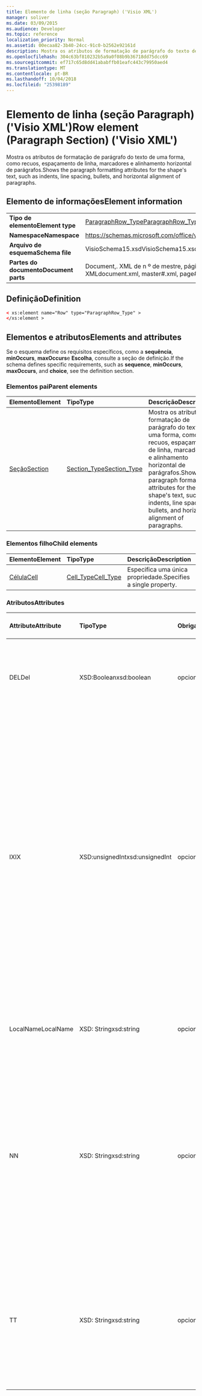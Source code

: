 ```yaml
---
title: Elemento de linha (seção Paragraph) ('Visio XML')
manager: soliver
ms.date: 03/09/2015
ms.audience: Developer
ms.topic: reference
localization_priority: Normal
ms.assetid: 00ecaa82-3b40-24cc-91c0-b2562e92161d
description: Mostra os atributos de formatação de parágrafo do texto de uma forma, como recuos, espaçamento de linha, marcadores e alinhamento horizontal de parágrafos.
ms.openlocfilehash: 304c63bf810232b5a9a0f08b9b36718dd75dcc69
ms.sourcegitcommit: ef717c65d8dd41ababffb01eafc443c79950aed4
ms.translationtype: MT
ms.contentlocale: pt-BR
ms.lasthandoff: 10/04/2018
ms.locfileid: "25398189"
---
```

# <a name="row-element-paragraph-section-visio-xml"></a><span data-ttu-id="72e57-103">Elemento de linha (seção Paragraph) ('Visio XML')</span><span class="sxs-lookup"><span data-stu-id="72e57-103">Row element (Paragraph Section) ('Visio XML')</span></span>

<span data-ttu-id="72e57-104">Mostra os atributos de formatação de parágrafo do texto de uma forma, como recuos, espaçamento de linha, marcadores e alinhamento horizontal de parágrafos.</span><span class="sxs-lookup"><span data-stu-id="72e57-104">Shows the paragraph formatting attributes for the shape's text, such as indents, line spacing, bullets, and horizontal alignment of paragraphs.</span></span>
  
## <a name="element-information"></a><span data-ttu-id="72e57-105">Elemento de informações</span><span class="sxs-lookup"><span data-stu-id="72e57-105">Element information</span></span>

|||
|:-----|:-----|
|<span data-ttu-id="72e57-106">**Tipo de elemento**</span><span class="sxs-lookup"><span data-stu-id="72e57-106">**Element type**</span></span> <br/> |[<span data-ttu-id="72e57-107">ParagraphRow_Type</span><span class="sxs-lookup"><span data-stu-id="72e57-107">ParagraphRow_Type</span></span>](paragraphrow_type-complextypevisio-xml.md) <br/> |
|<span data-ttu-id="72e57-108">**Namespace**</span><span class="sxs-lookup"><span data-stu-id="72e57-108">**Namespace**</span></span> <br/> |https://schemas.microsoft.com/office/visio/2012/main  <br/> |
|<span data-ttu-id="72e57-109">**Arquivo de esquema**</span><span class="sxs-lookup"><span data-stu-id="72e57-109">**Schema file**</span></span> <br/> |<span data-ttu-id="72e57-110">VisioSchema15.xsd</span><span class="sxs-lookup"><span data-stu-id="72e57-110">VisioSchema15.xsd</span></span>  <br/> |
|<span data-ttu-id="72e57-111">**Partes do documento**</span><span class="sxs-lookup"><span data-stu-id="72e57-111">**Document parts**</span></span> <br/> |<span data-ttu-id="72e57-112">Document,. XML de n º de mestre, página # XML</span><span class="sxs-lookup"><span data-stu-id="72e57-112">document.xml, master#.xml, page#.xml</span></span>  <br/> |
   
## <a name="definition"></a><span data-ttu-id="72e57-113">Definição</span><span class="sxs-lookup"><span data-stu-id="72e57-113">Definition</span></span>

```XML
< xs:element name="Row" type="ParagraphRow_Type" >
</xs:element >
```

## <a name="elements-and-attributes"></a><span data-ttu-id="72e57-114">Elementos e atributos</span><span class="sxs-lookup"><span data-stu-id="72e57-114">Elements and attributes</span></span>

<span data-ttu-id="72e57-115">Se o esquema define os requisitos específicos, como a **sequência**, **minOccurs**, **maxOccurs**e **Escolha**, consulte a seção de definição.</span><span class="sxs-lookup"><span data-stu-id="72e57-115">If the schema defines specific requirements, such as **sequence**, **minOccurs**, **maxOccurs**, and **choice**, see the definition section.</span></span> 
  
### <a name="parent-elements"></a><span data-ttu-id="72e57-116">Elementos pai</span><span class="sxs-lookup"><span data-stu-id="72e57-116">Parent elements</span></span>

|<span data-ttu-id="72e57-117">**Elemento**</span><span class="sxs-lookup"><span data-stu-id="72e57-117">**Element**</span></span>|<span data-ttu-id="72e57-118">**Tipo**</span><span class="sxs-lookup"><span data-stu-id="72e57-118">**Type**</span></span>|<span data-ttu-id="72e57-119">**Descrição**</span><span class="sxs-lookup"><span data-stu-id="72e57-119">**Description**</span></span>|
|:-----|:-----|:-----|
|[<span data-ttu-id="72e57-120">Seção</span><span class="sxs-lookup"><span data-stu-id="72e57-120">Section</span></span>](section-element-sheet_type-complextypevisio-xml.md) <br/> |[<span data-ttu-id="72e57-121">Section_Type</span><span class="sxs-lookup"><span data-stu-id="72e57-121">Section_Type</span></span>](section_type-complextypevisio-xml.md) <br/> |<span data-ttu-id="72e57-122">Mostra os atributos de formatação de parágrafo do texto de uma forma, como recuos, espaçamento de linha, marcadores e alinhamento horizontal de parágrafos.</span><span class="sxs-lookup"><span data-stu-id="72e57-122">Shows the paragraph formatting attributes for the shape's text, such as indents, line spacing, bullets, and horizontal alignment of paragraphs.</span></span>  <br/> |
   
### <a name="child-elements"></a><span data-ttu-id="72e57-123">Elementos filho</span><span class="sxs-lookup"><span data-stu-id="72e57-123">Child elements</span></span>

|<span data-ttu-id="72e57-124">**Elemento**</span><span class="sxs-lookup"><span data-stu-id="72e57-124">**Element**</span></span>|<span data-ttu-id="72e57-125">**Tipo**</span><span class="sxs-lookup"><span data-stu-id="72e57-125">**Type**</span></span>|<span data-ttu-id="72e57-126">**Descrição**</span><span class="sxs-lookup"><span data-stu-id="72e57-126">**Description**</span></span>|
|:-----|:-----|:-----|
|[<span data-ttu-id="72e57-127">Célula</span><span class="sxs-lookup"><span data-stu-id="72e57-127">Cell</span></span>](cell-element-paragraph-sectionvisio-xml.md) <br/> |[<span data-ttu-id="72e57-128">Cell_Type</span><span class="sxs-lookup"><span data-stu-id="72e57-128">Cell_Type</span></span>](cell_type-complextypevisio-xml.md) <br/> |<span data-ttu-id="72e57-129">Especifica uma única propriedade.</span><span class="sxs-lookup"><span data-stu-id="72e57-129">Specifies a single property.</span></span>  <br/> |
   
### <a name="attributes"></a><span data-ttu-id="72e57-130">Atributos</span><span class="sxs-lookup"><span data-stu-id="72e57-130">Attributes</span></span>

|<span data-ttu-id="72e57-131">**Attribute**</span><span class="sxs-lookup"><span data-stu-id="72e57-131">**Attribute**</span></span>|<span data-ttu-id="72e57-132">**Tipo**</span><span class="sxs-lookup"><span data-stu-id="72e57-132">**Type**</span></span>|<span data-ttu-id="72e57-133">**Obrigatório**</span><span class="sxs-lookup"><span data-stu-id="72e57-133">**Required**</span></span>|<span data-ttu-id="72e57-134">**Descrição**</span><span class="sxs-lookup"><span data-stu-id="72e57-134">**Description**</span></span>|<span data-ttu-id="72e57-135">**Valores possíveis**</span><span class="sxs-lookup"><span data-stu-id="72e57-135">**Possible values**</span></span>|
|:-----|:-----|:-----|:-----|:-----|
|<span data-ttu-id="72e57-136">DEL</span><span class="sxs-lookup"><span data-stu-id="72e57-136">Del</span></span>  <br/> |<span data-ttu-id="72e57-137">XSD:Boolean</span><span class="sxs-lookup"><span data-stu-id="72e57-137">xsd:boolean</span></span>  <br/> |<span data-ttu-id="72e57-138">opcional</span><span class="sxs-lookup"><span data-stu-id="72e57-138">optional</span></span>  <br/> |<span data-ttu-id="72e57-139">Especifica se uma linha que seria contrário herdada de uma forma mestra foi excluída.</span><span class="sxs-lookup"><span data-stu-id="72e57-139">Specifies whether a row that would otherwise be inherited from a master shape has been deleted.</span></span>  <br/> |<span data-ttu-id="72e57-140">Valores do tipo xsd:boolean.</span><span class="sxs-lookup"><span data-stu-id="72e57-140">Values of the xsd:boolean type.</span></span>  <br/> |
|<span data-ttu-id="72e57-141">IX</span><span class="sxs-lookup"><span data-stu-id="72e57-141">IX</span></span>  <br/> |<span data-ttu-id="72e57-142">XSD:unsignedInt</span><span class="sxs-lookup"><span data-stu-id="72e57-142">xsd:unsignedInt</span></span>  <br/> |<span data-ttu-id="72e57-143">opcional</span><span class="sxs-lookup"><span data-stu-id="72e57-143">optional</span></span>  <br/> |<span data-ttu-id="72e57-144">Especifica o identificador baseada em um para a linha.</span><span class="sxs-lookup"><span data-stu-id="72e57-144">Specifies the one-based identifier for the row.</span></span> <span data-ttu-id="72e57-145">Ele deve ser unqiue e maior do que outros identificadores na mesma seção. O atributo IX é usado somente para as seções de caractere, Conexão, campo, FillGradient, geometria, camada, LineGradient, parágrafo, revisor, zero e guias.</span><span class="sxs-lookup"><span data-stu-id="72e57-145">It should be unqiue and greater than other identifiers in the same section.The IX attribute is only used for the Character, Connection, Field, FillGradient, Geometry, Layer, LineGradient, Paragraph, Reviewer, Scratch, and Tabs sections.</span></span> <span data-ttu-id="72e57-146">Uma linha só pode ter um dos atributos IX ou N.</span><span class="sxs-lookup"><span data-stu-id="72e57-146">A row can only have one of the IX or N attributes.</span></span>  <br/> |<span data-ttu-id="72e57-147">Valores do tipo xsd:unsignedInt.</span><span class="sxs-lookup"><span data-stu-id="72e57-147">Values of the xsd:unsignedInt type.</span></span>  <br/> |
|<span data-ttu-id="72e57-148">LocalName</span><span class="sxs-lookup"><span data-stu-id="72e57-148">LocalName</span></span>  <br/> |<span data-ttu-id="72e57-149">XSD: String</span><span class="sxs-lookup"><span data-stu-id="72e57-149">xsd:string</span></span>  <br/> |<span data-ttu-id="72e57-150">opcional</span><span class="sxs-lookup"><span data-stu-id="72e57-150">optional</span></span>  <br/> |<span data-ttu-id="72e57-151">Especifica o nome exclusivo do dependentes de idioma da linha.</span><span class="sxs-lookup"><span data-stu-id="72e57-151">Specifies the unique language-dependent name of the row.</span></span>  <br/> |<span data-ttu-id="72e57-152">Valores do tipo xsd: String.</span><span class="sxs-lookup"><span data-stu-id="72e57-152">Values of the xsd:string type.</span></span>  <br/> |
|<span data-ttu-id="72e57-153">N</span><span class="sxs-lookup"><span data-stu-id="72e57-153">N</span></span>  <br/> |<span data-ttu-id="72e57-154">XSD: String</span><span class="sxs-lookup"><span data-stu-id="72e57-154">xsd:string</span></span>  <br/> |<span data-ttu-id="72e57-155">opcional</span><span class="sxs-lookup"><span data-stu-id="72e57-155">optional</span></span>  <br/> |<span data-ttu-id="72e57-156">Especifica o nome exclusivo do independente do idioma da linha. O atributo N é usado somente para as seções do usuário, propriedade, ações, controle, Conexão, hiperlink e ActionTag.</span><span class="sxs-lookup"><span data-stu-id="72e57-156">Specifies the unique language-independent name of the row.The N attribute is only used for the User, Property, Actions, Control, Connection, Hyperlink, and ActionTag sections.</span></span> <span data-ttu-id="72e57-157">Uma linha só pode ter um dos atributos IX ou N.</span><span class="sxs-lookup"><span data-stu-id="72e57-157">A row can only have one of the IX or N attributes.</span></span>  <br/> |<span data-ttu-id="72e57-158">Valores do tipo xsd: String.</span><span class="sxs-lookup"><span data-stu-id="72e57-158">Values of the xsd:string type.</span></span>  <br/> |
|<span data-ttu-id="72e57-159">T</span><span class="sxs-lookup"><span data-stu-id="72e57-159">T</span></span>  <br/> |<span data-ttu-id="72e57-160">XSD: String</span><span class="sxs-lookup"><span data-stu-id="72e57-160">xsd:string</span></span>  <br/> |<span data-ttu-id="72e57-161">opcional</span><span class="sxs-lookup"><span data-stu-id="72e57-161">optional</span></span>  <br/> |<span data-ttu-id="72e57-162">Especifica o tipo do caminho geométrico representado por linha e usada na visualização de geometria.</span><span class="sxs-lookup"><span data-stu-id="72e57-162">Specifies the type of the geometric path represented by the row and used in geometry visualization.</span></span> <span data-ttu-id="72e57-163">O atributo T é usado apenas para a seção Geometry.</span><span class="sxs-lookup"><span data-stu-id="72e57-163">The T attribute is only used for the Geometry section.</span></span>  <br/> |<span data-ttu-id="72e57-164">Valores do tipo xsd: String.</span><span class="sxs-lookup"><span data-stu-id="72e57-164">Values of the xsd:string type.</span></span>  <br/> |
   

